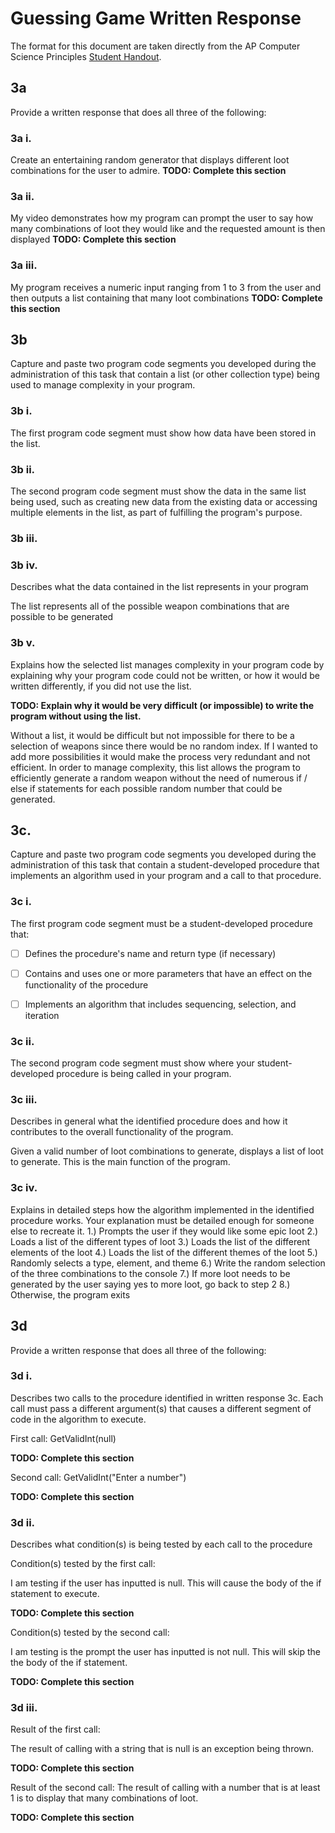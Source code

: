 # Guessing Game Written Response

The format for this document are taken directly from the AP Computer Science
Principles [Student Handout](../support/ap-csp-student-task-directions.pdf).

## 3a

Provide a written response that does all three of the following:

### 3a i.

Create an entertaining random generator that displays different loot combinations for the user to admire. 
**TODO: Complete this section**

### 3a ii.

My video demonstrates how my program can prompt the user to say how many combinations of loot they would like and the requested amount is then displayed
**TODO: Complete this section**

### 3a iii.


My program receives a numeric input ranging from 1 to 3 from the user and then outputs a list containing that many loot combinations
**TODO: Complete this section**

## 3b

Capture and paste two program code segments you developed during the
administration of this task that contain a list (or other collection type) being
used to manage complexity in your program.

### 3b i.

The first program code segment must show how data have been stored in the list.

### 3b ii.

The second program code segment must show the data in the same list being used,
such as creating new data from the existing data or accessing multiple elements
in the list, as part of fulfilling the program's purpose.




### 3b iii.



### 3b iv.

Describes what the data contained in the list represents in your program

The list represents all of the possible weapon combinations that are possible to be generated

### 3b v.

Explains how the selected list manages complexity in your program code by
explaining why your program code could not be written, or how it would be
written differently, if you did not use the list.

**TODO: Explain why it would be very difficult (or impossible) to write 
the program without using the list.**

Without a list, it would be difficult but not impossible for there to be a selection of weapons since there would be no random index. If I wanted to add more possibilities it would make the process very redundant and not efficient. In order to manage complexity, this list allows the program to efficiently generate a random weapon without the need of numerous if / else if statements for each possible random number that could be generated. 

## 3c.

Capture and paste two program code segments you developed during the
administration of this task that contain a student-developed procedure that
implements an algorithm used in your program and a call to that procedure.

### 3c i.

The first program code segment must be a student-developed procedure that:

- [ ] Defines the procedure's name and return type (if necessary)
- [ ] Contains and uses one or more parameters that have an effect on the functionality of the procedure
- [ ] Implements an algorithm that includes sequencing, selection, and iteration


          
### 3c ii.

The second program code segment must show where your student-developed procedure is being called in your program.



### 3c iii.

Describes in general what the identified procedure does and how it contributes to the overall functionality of the program.

Given a valid number of loot combinations to generate, displays a list of loot to generate. This is the main function of the program. 
### 3c iv.

Explains in detailed steps how the algorithm implemented in the identified procedure works. Your explanation must be detailed enough for someone else to recreate it.
1.) Prompts the user if they would like some epic loot
2.) Loads a list of the different types of loot
3.) Loads the list of the different elements of the loot
4.) Loads the list of the different themes of the loot
5.) Randomly selects a type, element, and theme
6.) Write the random selection of the three combinations to the console
7.) If more loot needs to be generated by the user saying yes to more loot, go back to step 2
8.) Otherwise, the program exits

## 3d

Provide a written response that does all three of the following:

### 3d i.

Describes two calls to the procedure identified in written response 3c. Each call must pass a different argument(s) that causes a different segment of code in the algorithm to execute.

First call: 
GetValidInt(null)

**TODO: Complete this section**

Second call:
GetValidInt("Enter a number")

**TODO: Complete this section**

### 3d ii.

Describes what condition(s) is being tested by each call to the procedure

Condition(s) tested by the first call:

I am testing if the user has inputted is null. This will cause the body of the if statement to execute.
 
**TODO: Complete this section**

Condition(s) tested by the second call:

I am testing is the prompt the user has inputted is not null. This will skip the the body of the if statement. 

**TODO: Complete this section**

### 3d iii.

Result of the first call:

The result of calling with a string that is null is an exception being thrown.

**TODO: Complete this section**

Result of the second call:
The result of calling with a number that is at least 1 is to display that many combinations of loot. 

**TODO: Complete this section**